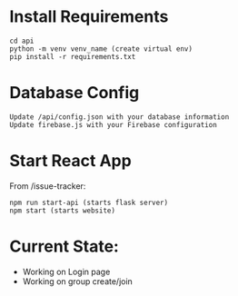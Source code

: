 # Install Requirements
```
cd api 
python -m venv venv_name (create virtual env)
pip install -r requirements.txt
```

# Database Config
```
Update /api/config.json with your database information
Update firebase.js with your Firebase configuration
```

# Start React App
From /issue-tracker:
```
npm run start-api (starts flask server)
npm start (starts website)
```

# Current State: 
- Working on Login page
- Working on group create/join

